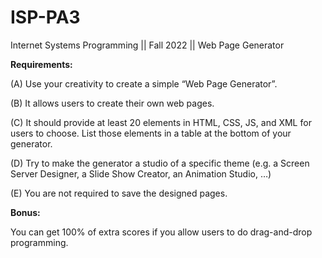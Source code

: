 # ISP-PA3
Internet Systems Programming || Fall 2022 || Web Page Generator

**Requirements:**

(A)  Use your creativity to create a simple “Web Page Generator”.

(B)  It allows users to create their own web pages.

(C)  It should provide at least 20 elements in HTML, CSS, JS, and XML for users to choose. List those elements in a table at the bottom of your generator.

(D)  Try to make the generator a studio of a specific theme (e.g. a Screen Server Designer, a Slide Show Creator, an Animation Studio, …)

(E)   You are not required to save the designed pages.

**Bonus:**

You can get 100% of extra scores if you allow users to do drag-and-drop programming.
